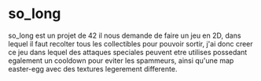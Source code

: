 # so_long

so_long est un projet de 42 il nous demande de faire un jeu en 2D, dans lequel il faut recolter tous les collectibles pour pouvoir sortir, j'ai donc creer ce jeu dans lequel des attaques speciales peuvent etre utilises possedant egalement un cooldown pour eviter les spammeurs, ainsi qu'une map easter-egg avec des textures legerement differente.
